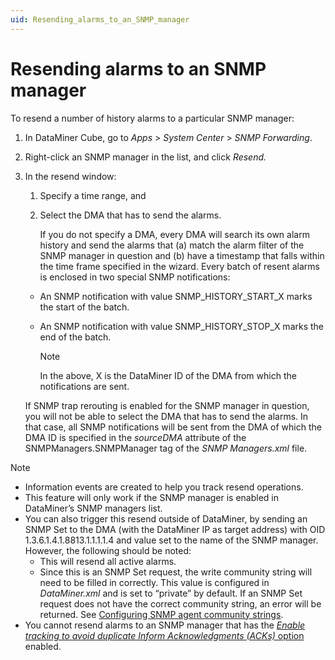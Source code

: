 ```yaml
---
uid: Resending_alarms_to_an_SNMP_manager
---
```


# Resending alarms to an SNMP manager

To resend a number of history alarms to a particular SNMP manager:

1. In DataMiner Cube, go to *Apps* > *System Center* \> *SNMP Forwarding*.

1. Right-click an SNMP manager in the list, and click *Resend.*

1. In the resend window:

   1. Specify a time range, and

   1. Select the DMA that has to send the alarms.

      If you do not specify a DMA, every DMA will search its own alarm history and send the alarms that (a) match the alarm filter of the SNMP manager in question and (b) have a timestamp that falls within the time frame specified in the wizard.     Every batch of resent alarms is enclosed in two special SNMP notifications:

   - An SNMP notification with value SNMP_HISTORY_START_X marks the start of the batch.

   - An SNMP notification with value SNMP_HISTORY_STOP_X marks the end of the batch.

     > [!NOTE]
     > In the above, X is the DataMiner ID of the DMA from which the notifications are sent.

   If SNMP trap rerouting is enabled for the SNMP manager in question, you will not be able to select the DMA that has to send the alarms. In that case, all SNMP notifications will be sent from the DMA of which the DMA ID is specified in the *sourceDMA* attribute of the SNMPManagers.SNMPManager tag of the *SNMP Managers.xml* file.

> [!NOTE]
>
> - Information events are created to help you track resend operations.
> - This feature will only work if the SNMP manager is enabled in DataMiner’s SNMP managers list.
> - You can also trigger this resend outside of DataMiner, by sending an SNMP Set to the DMA (with the DataMiner IP as target address) with OID 1.3.6.1.4.1.8813.1.1.1.1.4 and value set to the name of the SNMP manager. However, the following should be noted:
>   - This will resend all active alarms.
>   - Since this is an SNMP Set request, the write community string will need to be filled in correctly. This value is configured in *DataMiner.xml* and is set to “private” by default. If an SNMP Set request does not have the correct community string, an error will be returned. See [Configuring SNMP agent community strings](xref:Configuring_SNMP_agent_community_strings).
> - You cannot resend alarms to an SNMP manager that has the [*Enable tracking to avoid duplicate Inform Acknowledgments (ACKs)* option](xref:Configuring_an_SNMP_manager_in_DataMiner_Cube) enabled.
